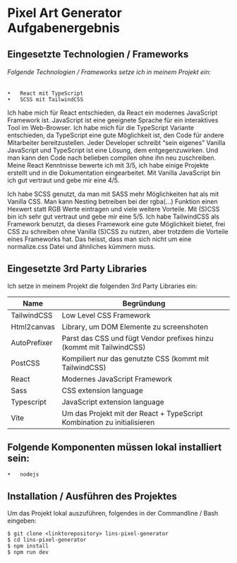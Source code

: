 # Pixel Art Generator Aufgabenergebnis
## Eingesetzte Technologien / Frameworks
###### Folgende Technologien / Frameworks setze ich in meinem Projekt ein:
	•	React mit TypeScript
	•	SCSS mit TailwindCSS

Ich habe mich für React entschieden, da React ein modernes JavaScript Framework ist. JavaScript ist eine geeignete Sprache für ein interaktives Tool im Web-Browser. Ich habe mich für die TypeScript Variante entschieden, da TypeScript eine gute Möglichkeit ist, den Code für andere Mitarbeiter bereitzustellen. Jeder Developer schreibt “sein eigenes” Vanilla JavaScript und TypeScript ist eine Lösung, dem entgegenzuwirken. Und man kann den Code nach belieben compilen ohne ihn neu zuschreiben.
Meine React Kenntnisse bewerte ich mit 3/5, ich habe einige Projekte erstellt und in die Dokumentation eingearbeitet. Mit Vanilla JavaScript bin ich gut vertraut und gebe mir eine 4/5.

Ich habe SCSS genutzt, da man mit SASS mehr Möglichkeiten hat als mit Vanilla CSS. Man kann Nesting betreiben bei der rgba(…) Funktion einen Hexwert statt RGB Werte eintragen und viele weitere Vorteile. Mit (S)CSS bin ich sehr gut vertraut und gebe mir eine 5/5.
Ich habe TailwindCSS als Framework benutzt, da dieses Framework eine gute Möglichkeit bietet, frei CSS zu schreiben ohne Vanilla (S)CSS zu nutzen, aber trotzdem die Vorteile eines Frameworks hat. Das heisst, dass man sich nicht um eine normalize.css Datei und ähnliches kümmern muss. 

## Eingesetzte 3rd Party Libraries
Ich setze in meinem Projekt die folgenden 3rd Party Libraries ein:

| Name | Begründung |
| ------------- | ------------- |
| TailwindCSS | Low Level CSS Framework|
| Html2canvas | Library, um DOM Elemente zu screenshoten|
| AutoPrefixer | Parst das CSS und fügt Vendor prefixes hinzu (kommt mit TailwindCSS)|
| PostCSS | Kompiliert nur das genutzte CSS (kommt mit TailwindCSS)|
| React | Modernes JavaScript Framework|
| Sass | CSS extension language|
| Typescript | JavaScript extension language|
| Vite | Um das Projekt mit der React + TypeScript Kombination zu initialisieren|


## Folgende Komponenten müssen lokal installiert sein:
	•	nodejs

## Installation / Ausführen des Projektes

Um das Projekt lokal auszuführen, folgendes in der Commandline / Bash eingeben:


```console
$ git clone <linktorepository> lins-pixel-generator
$ cd lins-pixel-generator
$ npm install
$ npm run dev
```
